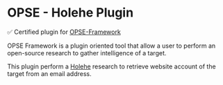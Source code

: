 # OPSE - Holehe Plugin

✅ Certified plugin for [OPSE-Framework](https://github.com/OPSE-Developers/OPSE-Framework)

OPSE Framework is a plugin oriented tool that allow a user to perform an open-source research to gather intelligence of a target.

This plugin perform a [Holehe](https://github.com/megadose/holehe) research to retrieve website account of the target from an email address.
